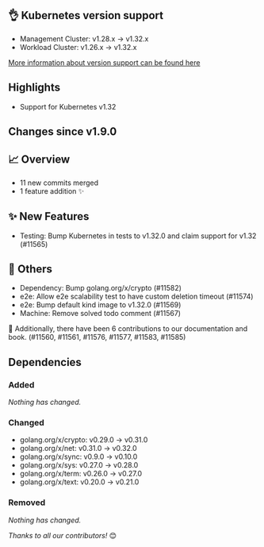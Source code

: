 ## 👌 Kubernetes version support

- Management Cluster: v1.28.x -> v1.32.x
- Workload Cluster: v1.26.x -> v1.32.x

[More information about version support can be found here](https://cluster-api.sigs.k8s.io/reference/versions.html)

## Highlights

* Support for Kubernetes v1.32

## Changes since v1.9.0
## :chart_with_upwards_trend: Overview
- 11 new commits merged
- 1 feature addition ✨

## :sparkles: New Features
- Testing: Bump Kubernetes in tests to v1.32.0 and claim support for v1.32 (#11565)

## :seedling: Others
- Dependency: Bump golang.org/x/crypto (#11582)
- e2e: Allow e2e scalability test to have custom deletion timeout (#11574)
- e2e: Bump default kind image to v1.32.0 (#11569)
- Machine: Remove solved todo comment (#11567)

:book: Additionally, there have been 6 contributions to our documentation and book. (#11560, #11561, #11576, #11577, #11583, #11585) 

## Dependencies

### Added
_Nothing has changed._

### Changed
- golang.org/x/crypto: v0.29.0 → v0.31.0
- golang.org/x/net: v0.31.0 → v0.32.0
- golang.org/x/sync: v0.9.0 → v0.10.0
- golang.org/x/sys: v0.27.0 → v0.28.0
- golang.org/x/term: v0.26.0 → v0.27.0
- golang.org/x/text: v0.20.0 → v0.21.0

### Removed
_Nothing has changed._

_Thanks to all our contributors!_ 😊
